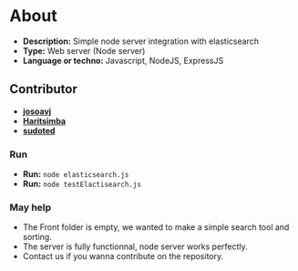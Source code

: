 # About

- **Description:** Simple node server integration with elasticsearch
- **Type:** Web server (Node server)
- **Language or techno:** Javascript, NodeJS, ExpressJS

## Contributor

- **[josoavj](https://github.com/josoavj)**
- **[Haritsimba](https://github.com/haritsimba)**
- **[sudoted](https://github.com/sudoted)**

### Run

- **Run:** `node elasticsearch.js`
- **Run:** `node testElactisearch.js`

### May help

- The Front folder is empty, we wanted to make a simple search tool and sorting.
- The server is fully functionnal, node server works perfectly.
- Contact us if you wanna contribute on the repository.
